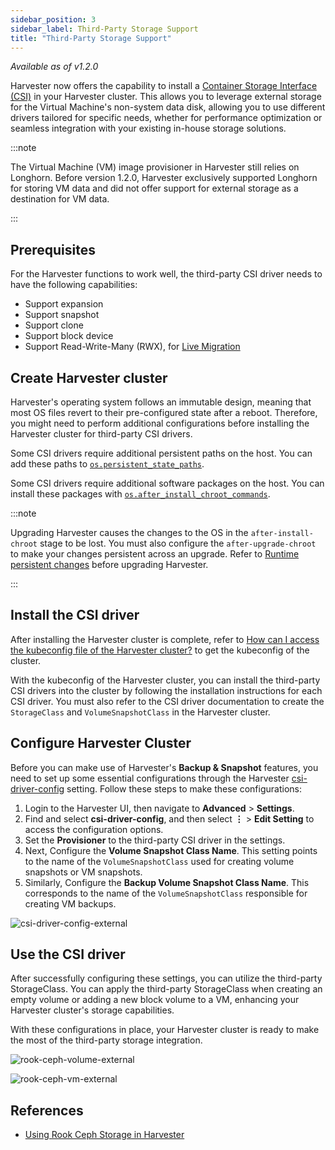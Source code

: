 ```yaml
---
sidebar_position: 3
sidebar_label: Third-Party Storage Support
title: "Third-Party Storage Support"
---
```


<head>
  <link rel="canonical" href="https://docs.harvesterhci.io/v1.2/advanced/csidriver"/>
</head>



_Available as of v1.2.0_

Harvester now offers the capability to install a [Container Storage Interface (CSI)](https://kubernetes-csi.github.io/docs/introduction.html) in your Harvester cluster. This allows you to leverage external storage for the Virtual Machine's non-system data disk, allowing you to use different drivers tailored for specific needs, whether for performance optimization or seamless integration with your existing in-house storage solutions.

:::note

The Virtual Machine (VM) image provisioner in Harvester still relies on Longhorn. Before version 1.2.0, Harvester exclusively supported Longhorn for storing VM data and did not offer support for external storage as a destination for VM data.

:::

## Prerequisites

For the Harvester functions to work well, the third-party CSI driver needs to have the following capabilities:
- Support expansion
- Support snapshot
- Support clone
- Support block device
- Support Read-Write-Many (RWX), for [Live Migration](../vm/live-migration.md)

## Create Harvester cluster

Harvester's operating system follows an immutable design, meaning that most OS files revert to their pre-configured state after a reboot. Therefore, you might need to perform additional configurations before installing the Harvester cluster for third-party CSI drivers.

Some CSI drivers require additional persistent paths on the host. You can add these paths to [`os.persistent_state_paths`](../install/harvester-configuration.md#ospersistent_state_paths).

Some CSI drivers require additional software packages on the host. You can install these packages with [`os.after_install_chroot_commands`](../install/harvester-configuration.md#osafter_install_chroot_commands).

:::note

Upgrading Harvester causes the changes to the OS in the `after-install-chroot` stage to be lost. You must also configure the `after-upgrade-chroot` to make your changes persistent across an upgrade. Refer to [Runtime persistent changes](https://rancher.github.io/elemental-toolkit/docs/customizing/runtime_persistent_changes/) before upgrading Harvester.

:::

## Install the CSI driver

After installing the Harvester cluster is complete, refer to [How can I access the kubeconfig file of the Harvester cluster?](../faq.md#how-can-i-access-the-kubeconfig-file-of-the-harvester-cluster) to get the kubeconfig of the cluster.

With the kubeconfig of the Harvester cluster, you can install the third-party CSI drivers into the cluster by following the installation instructions for each CSI driver. You must also refer to the CSI driver documentation to create the `StorageClass` and `VolumeSnapshotClass` in the Harvester cluster.

## Configure Harvester Cluster

Before you can make use of Harvester's **Backup & Snapshot** features, you need to set up some essential configurations through the Harvester [csi-driver-config](../advanced/settings.md#csi-driver-config) setting. Follow these steps to make these configurations:

1. Login to the Harvester UI, then navigate to **Advanced** > **Settings**.
1. Find and select **csi-driver-config**, and then select **⋮** > **Edit Setting** to access the configuration options.
1. Set the **Provisioner** to the third-party CSI driver in the settings.
1. Next, Configure the **Volume Snapshot Class Name**. This setting points to the name of the `VolumeSnapshotClass` used for creating volume snapshots or VM snapshots.
1. Similarly, Configure the **Backup Volume Snapshot Class Name**. This corresponds to the name of the `VolumeSnapshotClass` responsible for creating VM backups.

![csi-driver-config-external](/img/v1.2/advanced/csi-driver-config-external.png)

## Use the CSI driver

After successfully configuring these settings, you can utilize the third-party StorageClass. You can apply the third-party StorageClass when creating an empty volume or adding a new block volume to a VM, enhancing your Harvester cluster's storage capabilities.

With these configurations in place, your Harvester cluster is ready to make the most of the third-party storage integration.

![rook-ceph-volume-external](/img/v1.2/advanced/rook-ceph-volume-external.png)

![rook-ceph-vm-external](/img/v1.2/advanced/rook-ceph-vm-external.png)

## References

- [Using Rook Ceph Storage in Harvester](https://harvesterhci.io/kb/using_rook_ceph_storage)